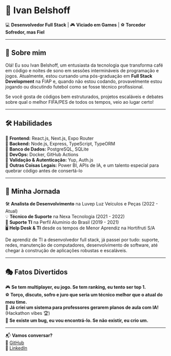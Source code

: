 # 🚀 Ivan Belshoff  

💻 **Desenvolvedor Full Stack** | 🎮 **Viciado em Games** | ⚽ **Torcedor Sofredor, mas Fiel**  

---

## 🧐 Sobre mim  
Olá! Eu sou Ivan Belshoff, um entusiasta da tecnologia que transforma café em código e noites de sono em sessões intermináveis de programação e jogos. Atualmente, estou cursando uma pós-graduação em **Full Stack Development** na FIAP e, quando não estou codando, provavelmente estou jogando ou discutindo futebol como se fosse técnico profissional.  

Se você gosta de códigos bem estruturados, projetos escaláveis e debates sobre qual o melhor FIFA/PES de todos os tempos, veio ao lugar certo!  

---

## 🛠️ Habilidades  
🔹 **Frontend:** React.js, Next.js, Expo Router  
🔹 **Backend:** Node.js, Express, TypeScript, TypeORM  
🔹 **Banco de Dados:** PostgreSQL, SQLite  
🔹 **DevOps:** Docker, GitHub Actions  
🔹 **Validação & Autenticação:** Yup, Auth.js  
🔹 **Outras Coisas Legais:** Power BI, APIs de IA, e um talento especial para quebrar código antes de consertá-lo  

---

## 🎢 Minha Jornada  

🛠️ **Analista de Desenvolvimento** na Luvep Luz Veículos e Peças (2022 - Atual)  
💡 **Técnico de Suporte** na Nexa Tecnologia (2021 - 2022)  
🔧 **Suporte TI** na Perfil Alumínio do Brasil (2019 - 2021)  
🖥️ **Help Desk & TI** desde os tempos de Menor Aprendiz na Hortifruti S/A  

De aprendiz de TI a desenvolvedor full stack, já passei por tudo: suporte, redes, manutenção de computadores, desenvolvimento de software, até chegar à construção de aplicações robustas e escaláveis.  

---

## 🎭 Fatos Divertidos  

🎮 **Se tem multiplayer, eu jogo. Se tem ranking, eu tento ser top 1.**  
⚽ **Torço, discuto, sofro e juro que seria um técnico melhor que o atual do meu time.**  
📖 **Já criei um sistema para professores gerarem planos de aula com IA!** (Hackathon vibes 🏆)  
🐛 **Se existe um bug, eu vou encontrá-lo. Se não existir, eu crio um.**  

---

📬 **Vamos conversar?**  
🔗 [GitHub](https://github.com/IvanBelshoff)  
🔗 [LinkedIn](https://www.linkedin.com/in/ivan-belshoff-b2230b185/)  

